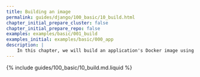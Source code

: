 ```yaml
---
title: Building an image
permalink: guides/django/100_basic/10_build.html
chapter_initial_prepare_cluster: false
chapter_initial_prepare_repo: false
examples: examples/basic/001_build
examples_initial: examples/basic/000_app
description: |
    In this chapter, we will build an application's Docker image using werf and [Dockerfile](https://docs.docker.com/engine/reference/builder/). Then, we will test the built image by running it locally.
---
```


{% include guides/100_basic/10_build.md.liquid %}
